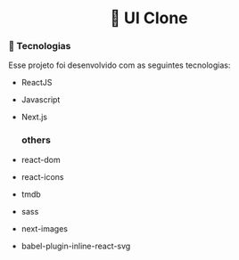 
<h1 align="center">
    🚀 UI Clone
</h1>



### 🚀 Tecnologias

Esse projeto foi desenvolvido com as seguintes tecnologias:

- ReactJS
- Javascript
- Next.js
  ### others

- react-dom
- react-icons
- tmdb
- sass
- next-images
- babel-plugin-inline-react-svg

